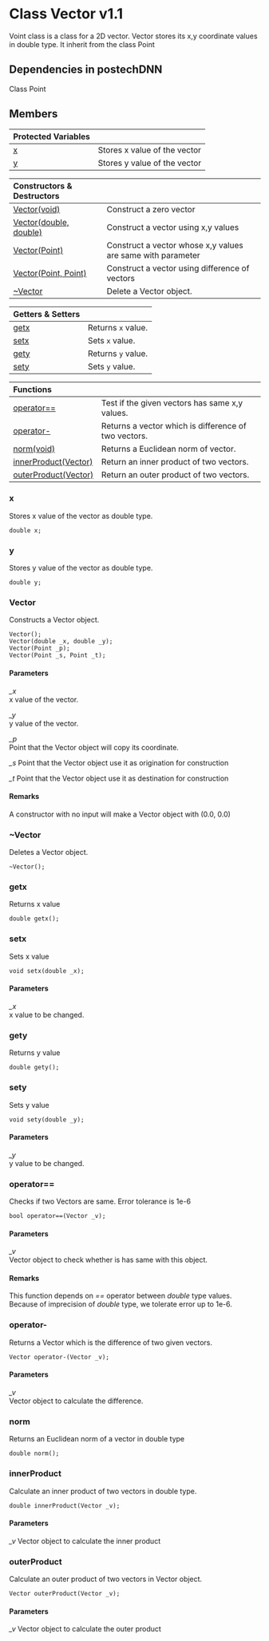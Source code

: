 # Class Vector v1.1

Voint class is a class for a 2D vector. Vector stores its x,y coordinate values in double type. It inherit from the class Point

## Dependencies in postechDNN
Class Point

## Members
|Protected Variables||
|:---|:---|
|[x](#x)|Stores x value of the vector|
|[y](#y)|Stores y value of the vector|

|Constructors & Destructors||
|:---|:---|
|[Vector(void)](#vector)|Construct a zero vector|
|[Vector(double, double)](#vector-1)|Construct a vector using x,y values|
|[Vector(Point)](#vector-2)|Construct a vector whose x,y values are same with parameter|
|[Vector(Point, Point)](#vector-3)|Construct a vector using difference of vectors|
|[~Vector](#vector-4)|Delete a Vector object.|

|Getters & Setters||
|:---|:---|
|[getx](#getx)|Returns ```x``` value.|
|[setx](#setx)|Sets ```x``` value.|
|[gety](#gety)|Returns ```y``` value.|
|[sety](#sety)|Sets ```y``` value.|

|Functions||
|:---|:---|
|[operator==](#operator)|Test if the given vectors has same x,y values.|
|[operator-](#operator--1)|Returns a vector which is difference of two vectors.|
|[norm(void)](#norm)|Returns a Euclidean norm of vector.|
|[innerProduct(Vector)](#innerProduct)|Return an inner product of two vectors.|
|[outerProduct(Vector)](#outerProduct)|Return an outer product of two vectors.|

### x
Stores x value of the vector as double type.
```
double x;
```
### y
Stores y value of the vector as double type.
```
double y;
```
### Vector
Constructs a Vector object.
```
Vector();
Vector(double _x, double _y);
Vector(Point _p);
Vector(Point _s, Point _t);
```
#### Parameters
*_x*  
x value of the vector.  

*_y*  
y value of the vector.  

*_p*  
Point that the Vector object will copy its coordinate.

*_s*
Point that the Vector object use it as origination for construction

*_t*
Point that the Vector object use it as destination for construction

#### Remarks
A constructor with no input will make a Vector object with (0.0, 0.0)

### ~Vector
Deletes a Vector object.
```
~Vector();
```

### getx
Returns x value
```
double getx();
```

### setx
Sets x value
```
void setx(double _x);
```

#### Parameters
*_x*  
x value to be changed.

### gety
Returns y value
```
double gety();
```

### sety
Sets y value
```
void sety(double _y);
```

#### Parameters
*_y*  
y value to be changed.

### operator==
Checks if two Vectors are same. Error tolerance is 1e-6
```
bool operator==(Vector _v);
```

#### Parameters
*_v*  
Vector object to check whether is has same with this object.

#### Remarks
This function depends on *==* operator between *double* type values.
Because of imprecision of *double* type, we tolerate error up to 1e-6.

### operator-
Returns a Vector which is the difference of two given vectors.
```
Vector operator-(Vector _v);
```

#### Parameters
*_v*  
Vector object to calculate the difference.

### norm
Returns an Euclidean norm of a vector in double type
```
double norm();
```

### innerProduct
Calculate an inner product of two vectors in double type.
```
double innerProduct(Vector _v);
```

#### Parameters
*_v*
Vector object to calculate the inner product

### outerProduct
Calculate an outer product of two vectors in Vector object.
```
Vector outerProduct(Vector _v);
```

#### Parameters
*_v*
Vector object to calculate the outer product
